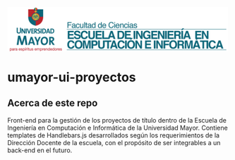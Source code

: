 <img src="logo-escuela.png" width="500">

# umayor-ui-proyectos

## Acerca de este repo
Front-end para la gestión de los proyectos de título dentro de la Escuela de Ingeniería en Computación e Informática de la Universidad Mayor. Contiene templates de Handlebars.js desarrollados según los requerimientos de la Dirección Docente de la escuela, con el propósito de ser integrables a un back-end en el futuro.
